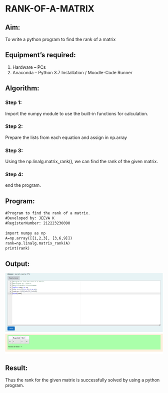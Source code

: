 # RANK-OF-A-MATRIX
## Aim:
To write a python program to find the rank of a matrix
## Equipment’s required:
1. 	Hardware – PCs
2. 	Anaconda – Python 3.7 Installation / Moodle-Code Runner
## Algorithm:
### Step 1: 
Import the numpy module to use the built-in functions for calculation.
### Step 2: 
Prepare the lists from each equation and assign in np.array
### Step 3:
Using the np.linalg.matrix_rank(), we can find the rank of the given matrix.
### Step 4: 
end the program.
## Program:
    #Program to find the rank of a matrix.
    #Developed by: JEEVA K
    #RegisterNumber: 212223230090

    import numpy as np
    A=np.array([[1,2,3], [3,6,9]])
    rank=np.linalg.matrix_rank(A)
    print(rank)
## Output:
![alt text](<Screenshot 2024-03-09 153050.png>)
## Result:
Thus the rank for the given matrix is successfully solved by  using a python program.

